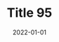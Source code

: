 ---
layout: posts
title: "Title 95"
img: "https://image.tmdb.org/t/p/w185/kPRb1mbVHGop0egQ7153y0lhzGL.jpg"
date: 2022-01-01
genre: "Comedy"
categories: Movies
tags: bollywood, shah ruch khan
published: true 
---